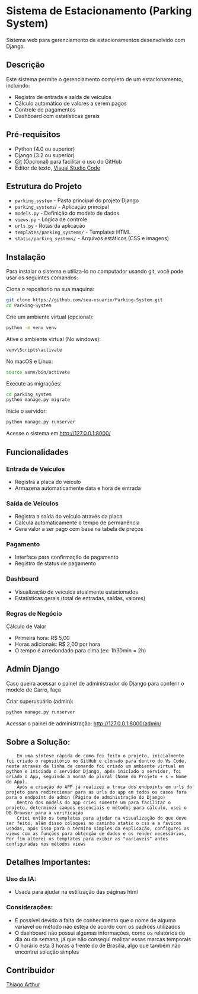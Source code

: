 # Sistema de Estacionamento (Parking System)
Sistema web para gerenciamento de estacionamentos desenvolvido com Django.

## Descrição
Este sistema permite o gerenciamento completo de um estacionamento, incluindo:

- Registro de entrada e saída de veículos
- Cálculo automático de valores a serem pagos
- Controle de pagamentos
- Dashboard com estatísticas gerais


## Pré-requisitos
- Python (4.0 ou superior)
- Django (3.2 ou superior)
- [Git](https://git-scm.com/downloads) (Opcional) para facilitar o uso do GitHub
- Editor de texto, [Visual Studio Code](https://code.visualstudio.com/)
  
## Estrutura do Projeto
- `parking_system` - Pasta principal do projeto Django
- `parking_systems`/ - Aplicação principal
- `models.py` - Definição do modelo de dados
- `views.py` - Lógica de controle
- `urls.py` - Rotas da aplicação
- `templates/parking_systems/` - Templates HTML
- `static/parking_systems/` - Arquivos estáticos (CSS e imagens)

## Instalação
Para instalar o sistema e utiliza-lo no computador usando git, você pode usar os seguintes comandos:

Clona o repositorio na sua maquina:

```bash
git clone https://github.com/seu-usuario/Parking-System.git
cd Parking-System
```

Crie um ambiente virtual (opcional):

```bash
python -m venv venv
```

Ative o ambiente virtual (No windows):

```bash
venv\Scripts\activate
```

No macOS e Linux:

```bash
source venv/bin/activate
```

Execute as migrações:

```bash
cd parking_system
python manage.py migrate
```

Inicie o servidor:

```bash
python manage.py runserver
```

Acesse o sistema em http://127.0.0.1:8000/


## Funcionalidades
### Entrada de Veículos
- Registra a placa do veículo
- Armazena automaticamente data e hora de entrada
### Saída de Veículos
- Registra a saída do veículo através da placa
- Calcula automaticamente o tempo de permanência
- Gera valor a ser pago com base na tabela de preços
### Pagamento
- Interface para confirmação de pagamento
- Registro de status de pagamento
### Dashboard
- Visualização de veículos atualmente estacionados
- Estatísticas gerais (total de entradas, saídas, valores)
### Regras de Negócio
Cálculo de Valor
- Primeira hora: R$ 5,00
- Horas adicionais: R$ 2,00 por hora
- O tempo é arredondado para cima (ex: 1h30min = 2h)

## Admin Django
Caso queira acessar o painel de administrador do Django para conferir o modelo de Carro, faça 

Criar superusuário (admin):

```bash
python manage.py runserver
```

Acessar o painel de administração: http://127.0.0.1:8000/admin/

## Sobre a Solução:
    	Em uma síntese rápida de como foi feito o projeto, inicialmente foi criado o repositório no GitHub e clonado para dentro do Vs Code, neste através da linha de comando foi criado um ambiente virtual em python e iniciado o servidor Django, após iniciado o servidor, foi criado o App, seguindo a norma do plural (Nome do Projeto + s = Nome do App).
        Após a criação do APP já realizei a troca dos endpoints em urls do projeto para redirecionar para as urls do app em todos os casos fora para o endpoint de admin (Página de administração do Django)
        Dentro dos models do app criei somente um para facilitar o projeto, determinei campos essenciais e métodos para cálculo, usei o DB Browser para a verificação
        Criei então os templates para ajudar na visualização do que deve ser feito, além disso coloquei no caminho static o css e a favicon usadas, após isso para o término simples da explicação, configurei as views com as funções para obtenção de dados e os render necessários, Por fim alterei os templates para exibir as "variaveis" antes configuradas nos métodos views
## Detalhes Importantes:
### Uso da IA:
- Usada para ajudar na estilização das páginas html
### Considerações:
- É possível devido a falta de conhecimento que o nome de alguma variavel ou método não esteja de acordo com os padrões utilizados
- O dashboard não possui algumas informações, como os relatórios do dia ou da semana, já que não consegui realizar essas marcas temporais
- O horário esta 3 horas a frente do de Brasília, algo que também não encontrei solução simples



## Contribuidor
[Thiago Arthur](https://github.com/Guinhoal)
